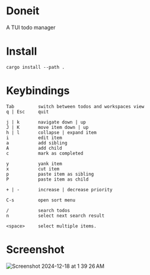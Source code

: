 # Doneit

A TUI todo manager

# Install
`cargo install --path .`

# Keybindings
```
Tab         switch between todos and workspaces view
q | Esc     quit

j | k       navigate down | up
J | K       move item down | up
h | l       collapse | expand item
i           edit item
a           add sibling
A           add child
c           mark as completed

y           yank item 
x           cut item 
p           paste item as sibling
P           paste item as child 

+ | -       increase | decrease priority

C-s         open sort menu 

/           search todos
n           select next search result      

<space>     select multiple items. 
```

# Screenshot

![Screenshot 2024-12-18 at 1 39 26 AM](https://github.com/user-attachments/assets/252adcc1-bae6-40bb-8f18-d4dbc1813566)
